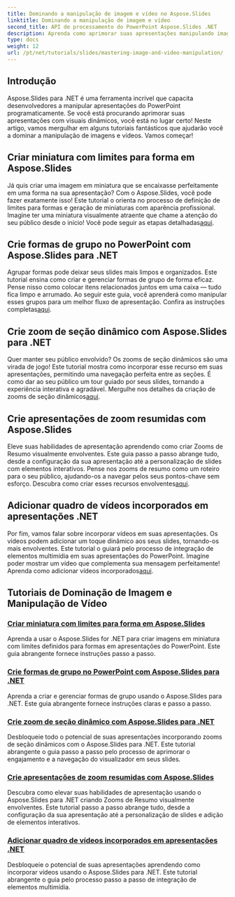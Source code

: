 ```yaml
---
title: Dominando a manipulação de imagem e vídeo no Aspose.Slides
linktitle: Dominando a manipulação de imagem e vídeo
second_title: API de processamento do PowerPoint Aspose.Slides .NET
description: Aprenda como aprimorar suas apresentações manipulando imagens e vídeos usando o Aspose.Slides for .NET. Este guia abrangente abrange tutoriais passo a passo.
type: docs
weight: 12
url: /pt/net/tutorials/slides/mastering-image-and-video-manipulation/
---
```

## Introdução

Aspose.Slides para .NET é uma ferramenta incrível que capacita desenvolvedores a manipular apresentações do PowerPoint programaticamente. Se você está procurando aprimorar suas apresentações com visuais dinâmicos, você está no lugar certo! Neste artigo, vamos mergulhar em alguns tutoriais fantásticos que ajudarão você a dominar a manipulação de imagens e vídeos. Vamos começar!

## Criar miniatura com limites para forma em Aspose.Slides

 Já quis criar uma imagem em miniatura que se encaixasse perfeitamente em uma forma na sua apresentação? Com o Aspose.Slides, você pode fazer exatamente isso! Este tutorial o orienta no processo de definição de limites para formas e geração de miniaturas com aparência profissional. Imagine ter uma miniatura visualmente atraente que chame a atenção do seu público desde o início! Você pode seguir as etapas detalhadas[aqui](./create-thumbnail-bounds-shape/).

## Crie formas de grupo no PowerPoint com Aspose.Slides para .NET

Agrupar formas pode deixar seus slides mais limpos e organizados. Este tutorial ensina como criar e gerenciar formas de grupo de forma eficaz. Pense nisso como colocar itens relacionados juntos em uma caixa — tudo fica limpo e arrumado. Ao seguir este guia, você aprenderá como manipular esses grupos para um melhor fluxo de apresentação. Confira as instruções completas[aqui](./create-group-shapes/).

## Crie zoom de seção dinâmico com Aspose.Slides para .NET

 Quer manter seu público envolvido? Os zooms de seção dinâmicos são uma virada de jogo! Este tutorial mostra como incorporar esse recurso em suas apresentações, permitindo uma navegação perfeita entre as seções. É como dar ao seu público um tour guiado por seus slides, tornando a experiência interativa e agradável. Mergulhe nos detalhes da criação de zooms de seção dinâmicos[aqui](./create-dynamic-section-zoom/).

## Crie apresentações de zoom resumidas com Aspose.Slides

Eleve suas habilidades de apresentação aprendendo como criar Zooms de Resumo visualmente envolventes. Este guia passo a passo abrange tudo, desde a configuração da sua apresentação até a personalização de slides com elementos interativos. Pense nos zooms de resumo como um roteiro para o seu público, ajudando-os a navegar pelos seus pontos-chave sem esforço. Descubra como criar esses recursos envolventes[aqui](./create-summary-zoom/).

## Adicionar quadro de vídeos incorporados em apresentações .NET

 Por fim, vamos falar sobre incorporar vídeos em suas apresentações. Os vídeos podem adicionar um toque dinâmico aos seus slides, tornando-os mais envolventes. Este tutorial o guiará pelo processo de integração de elementos multimídia em suas apresentações do PowerPoint. Imagine poder mostrar um vídeo que complementa sua mensagem perfeitamente! Aprenda como adicionar vídeos incorporados[aqui](./add-embedded-videos-frame/).

## Tutoriais de Dominação de Imagem e Manipulação de Vídeo
### [Criar miniatura com limites para forma em Aspose.Slides](./create-thumbnail-bounds-shape/)
Aprenda a usar o Aspose.Slides for .NET para criar imagens em miniatura com limites definidos para formas em apresentações do PowerPoint. Este guia abrangente fornece instruções passo a passo.
### [Crie formas de grupo no PowerPoint com Aspose.Slides para .NET](./create-group-shapes/)
Aprenda a criar e gerenciar formas de grupo usando o Aspose.Slides para .NET. Este guia abrangente fornece instruções claras e passo a passo.
### [Crie zoom de seção dinâmico com Aspose.Slides para .NET](./create-dynamic-section-zoom/)
Desbloqueie todo o potencial de suas apresentações incorporando zooms de seção dinâmicos com o Aspose.Slides para .NET. Este tutorial abrangente o guia passo a passo pelo processo de aprimorar o engajamento e a navegação do visualizador em seus slides.
### [Crie apresentações de zoom resumidas com Aspose.Slides](./create-summary-zoom/)
Descubra como elevar suas habilidades de apresentação usando o Aspose.Slides para .NET criando Zooms de Resumo visualmente envolventes. Este tutorial passo a passo abrange tudo, desde a configuração da sua apresentação até a personalização de slides e adição de elementos interativos.
### [Adicionar quadro de vídeos incorporados em apresentações .NET](./add-embedded-videos-frame/)
Desbloqueie o potencial de suas apresentações aprendendo como incorporar vídeos usando o Aspose.Slides para .NET. Este tutorial abrangente o guia pelo processo passo a passo de integração de elementos multimídia.